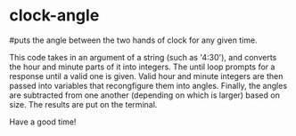 # clock-angle
#puts the angle between the two hands of clock for any given time. 

This code takes in an argument of a string (such as '4:30'), and converts the hour and minute
parts of it into integers. The until loop prompts for a response until a valid one is given. 
Valid hour and minute integers are then passed into variables that recongfigure them into
angles. Finally, the angles are subtracted from one another (depending on which is larger)
based on size. The results are put on the terminal. 

Have a good time!
